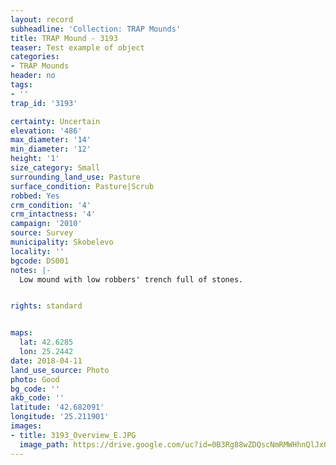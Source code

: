 ```yaml
---
layout: record
subheadline: 'Collection: TRAP Mounds'
title: TRAP Mound - 3193
teaser: Test example of object
categories:
- TRAP Mounds
header: no
tags:
- ''
trap_id: '3193'

certainty: Uncertain
elevation: '486'
max_diameter: '14'
min_diameter: '12'
height: '1'
size_category: Small
surrounding_land_use: Pasture
surface_condition: Pasture|Scrub
robbed: Yes
crm_condition: '4'
crm_intactness: '4'
campaign: '2010'
source: Survey
municipality: Skobelevo
locality: ''
bgcode: DS001
notes: |-
  Low mound with low robbers' trench full of stones.


rights: standard


maps:
  lat: 42.6285
  lon: 25.2442
date: 2018-04-11
land_use_source: Photo
photo: Good
bg_code: ''
akb_code: ''
latitude: '42.682091'
longitude: '25.211901'
images:
- title: 3193_Overview_E.JPG
  image_path: https://drive.google.com/uc?id=0B3Rg88wZDQscNmRMWHhnQlJxOE0
---
```

